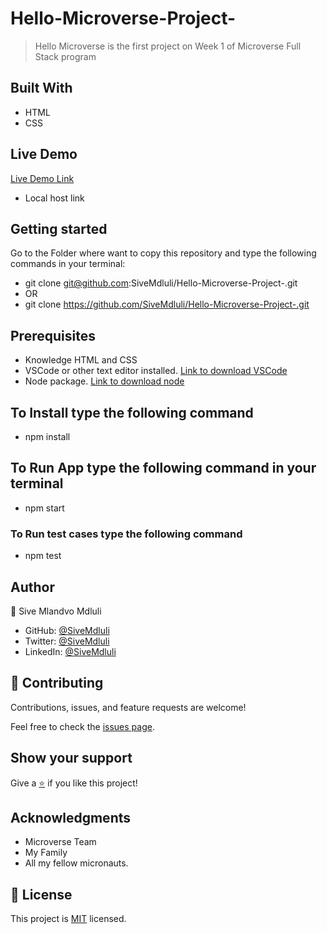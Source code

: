 # Hello-Microverse-Project-

> Hello Microverse is the first project on Week 1 of Microverse Full Stack program

## Built With

- HTML
- CSS

## Live Demo

[Live Demo Link](http://127.0.0.1:5500/index.html)
- Local host link

## Getting started

Go to the Folder where want to copy this repository and type the following commands in your terminal:

- git clone git@github.com:SiveMdluli/Hello-Microverse-Project-.git
- OR
- git clone https://github.com/SiveMdluli/Hello-Microverse-Project-.git

## Prerequisites

- Knowledge HTML and CSS
- VSCode or other text editor installed. [Link to download VSCode](https://code.visualstudio.com/download)
- Node package. [Link to download node](https://nodejs.org/en/download/)

## To Install type the following command

- npm install

## To Run App type the following command in your terminal

  - npm start

### To Run test cases type the following command

  - npm test

## Author

👤 Sive Mlandvo Mdluli

- GitHub: [@SiveMdluli](https://github.com/sivemdluli)
- Twitter: [@SiveMdluli](https://twitter.com/sivemdluli1)
- LinkedIn: [@SiveMdluli](https://www.linkedin.com/in/sive-mdluli)

## 🤝 Contributing

Contributions, issues, and feature requests are welcome!

Feel free to check the [issues page](../../issues).

## Show your support

Give a [⭐️](../../stargazers) if you like this project!


## Acknowledgments
- Microverse Team
- My Family
- All my fellow micronauts.

## 📝 License

This project is [MIT](LICENSE) licensed.
